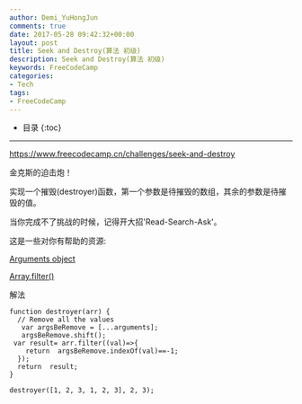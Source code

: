 ```yaml
---
author: Demi_YuHongJun
comments: true
date: 2017-05-28 09:42:32+00:00
layout: post
title: Seek and Destroy(算法 初级)
description: Seek and Destroy(算法 初级)
keywords: FreeCodeCamp
categories:
- Tech
tags:
- FreeCodeCamp
---
```

* 目录
{:toc}
---
https://www.freecodecamp.cn/challenges/seek-and-destroy

金克斯的迫击炮！

实现一个摧毁(destroyer)函数，第一个参数是待摧毁的数组，其余的参数是待摧毁的值。

当你完成不了挑战的时候，记得开大招'Read-Search-Ask'。

这是一些对你有帮助的资源:

[Arguments object](https://developer.mozilla.org/zh-CN/docs/Web/JavaScript/Reference/Functions/arguments)

[Array.filter()](https://developer.mozilla.org/zh-CN/docs/Web/JavaScript/Reference/Global_Objects/Array/filter)

解法
```
function destroyer(arr) {
  // Remove all the values
   var argsBeRemove = [...arguments];
   argsBeRemove.shift();
 var result= arr.filter((val)=>{
    return  argsBeRemove.indexOf(val)==-1;
  });
  return  result;
}

destroyer([1, 2, 3, 1, 2, 3], 2, 3);

```
